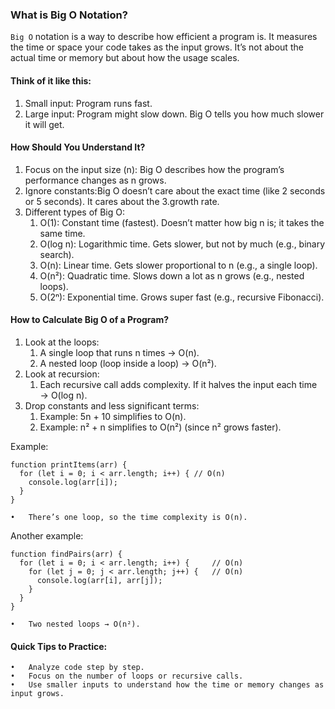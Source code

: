 
### What is Big O Notation?

`Big O` notation is a way to describe how efficient a program is. It measures the time or space your code takes as the input grows. 
It’s not about the actual time or memory but about how the usage scales.

#### Think of it like this:
1. Small input: Program runs fast.
2. Large input: Program might slow down. Big O tells you how much slower it will get.

#### How Should You Understand It?
1. Focus on the input size (n): Big O describes how the program’s performance changes as n grows.
2. Ignore constants:Big O doesn’t care about the exact time (like 2 seconds or 5 seconds). It cares about the 3.growth rate.
3. Different types of Big O:
    1. O(1): Constant time (fastest). Doesn’t matter how big n is; it takes the same time.
    2. O(log n): Logarithmic time. Gets slower, but not by much (e.g., binary search).
    3. O(n): Linear time. Gets slower proportional to n (e.g., a single loop).
    4. O(n²): Quadratic time. Slows down a lot as n grows (e.g., nested loops).
    5. O(2ⁿ): Exponential time. Grows super fast (e.g., recursive Fibonacci).

#### How to Calculate Big O of a Program?
1. Look at the loops:
    1. A single loop that runs n times → O(n).
    2. A nested loop (loop inside a loop) → O(n²).
2. Look at recursion:
	  1. Each recursive call adds complexity. If it halves the input each time → O(log n).
3. Drop constants and less significant terms:
    1. Example: 5n + 10 simplifies to O(n).
    2. Example: n² + n simplifies to O(n²) (since n² grows faster).

Example:
```
function printItems(arr) {
  for (let i = 0; i < arr.length; i++) { // O(n)
    console.log(arr[i]);
  }
}
```

	•	There’s one loop, so the time complexity is O(n).

Another example:

```
function findPairs(arr) {
  for (let i = 0; i < arr.length; i++) {     // O(n)
    for (let j = 0; j < arr.length; j++) {   // O(n)
      console.log(arr[i], arr[j]);
    }
  }
}
```

	•	Two nested loops → O(n²).

#### Quick Tips to Practice:
	•	Analyze code step by step.
	•	Focus on the number of loops or recursive calls.
	•	Use smaller inputs to understand how the time or memory changes as input grows.
